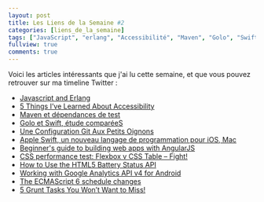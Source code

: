 ```yaml
---
layout: post
title: Les Liens de la Semaine #2
categories: [liens_de_la_semaine]
tags: ["JavaScript", "erlang", "Accessibilité", "Maven", "Golo", "Swift", "Git", "AngularJS", "CSS", "HTML5", "Android", "Grunt"]
fullview: true
comments: true
---
```


Voici les articles intéressants que j'ai lu cette semaine, et que vous pouvez retrouver sur ma timeline Twitter : 

* <a href="https://medium.com/erlang-lisp-and-haskell/javascript-and-erlang-369579a20fac" target="_blank">Javascript and Erlang </a>
* <a href="http://www.sitepoint.com/5-things-learned-accessibility/?utm_content=buffer918a1&utm_medium=social&utm_source=twitter.com&utm_campaign=buffer" target="_blank">5 Things I’ve Learned About Accessibility</a>
* <a href="http://blog.pragmasphere.com/2014/06/05/maven-et-dependances-de-test/" target="_blank">Maven et dépendances de test</a>
* <a href="http://k33g.github.io/2014/06/09/GOLO-VS-SWIFT.html" target="_blank">Golo et Swift, étude comparéeS</a>
* <a href="http://www.git-attitude.fr/2013/04/03/configuration-git/?utm_source=gitattitude&utm_medium=twitter&utm_campaign=gitconfig" target="_blank">Une Configuration Git Aux Petits Oignons</a>
* <a href="http://blog.soat.fr/2014/06/apple-swift-un-nouveau-langage-de-programmation-pour-ios-mac/" target="_blank">Apple Swift, un nouveau langage de programmation pour iOS, Mac</a>
* <a href="http://www.creativebloq.com/web-design/angularjs-51411807" target="_blank">Beginner's guide to building web apps with AngularJS</a>
* <a href="http://benfrain.com/css-performance-test-flexbox-v-css-table-fight/" target="_blank">CSS performance test: Flexbox v CSS Table – Fight!</a>
* <a href="http://www.sitepoint.com/html5-battery-status-api/" target="_blank">How to Use the HTML5 Battery Status API</a>
* <a href="http://benwilcock.wordpress.com/2014/04/11/working-with-google-analytics-api-v4-for-android/" target="_blank">Working with Google Analytics API v4 for Android</a>
* <a href="http://www.2ality.com/2014/06/es6-schedule.html" target="_blank">The ECMAScript 6 schedule changes</a>
* <a href="http://www.sitepoint.com/five-grunt-tasks-wont-want-miss/" target="_blank">5 Grunt Tasks You Won’t Want to Miss!</a>

